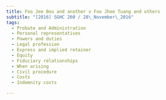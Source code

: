 ```yaml
---
title: Foo Jee Boo and another v Foo Jhee Tuang and others 
subtitle: "[2016] SGHC 260 / 28\_November\_2016"
tags:
  - Probate and Administration
  - Personal representatives
  - Powers and duties
  - Legal profession
  - Express and implied retainer
  - Equity
  - Fiduciary relationships
  - When arising
  - Civil procedure
  - Costs
  - Indemnity costs

---
```


